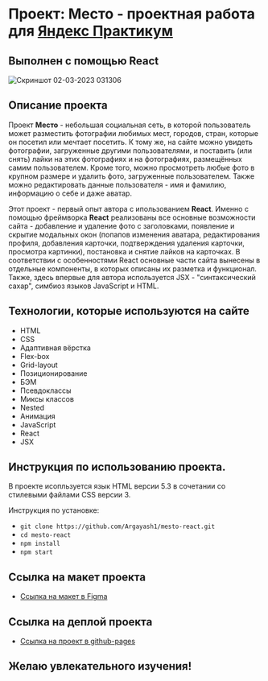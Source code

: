# Проект: Место - проектная работа для [Яндекс Практикум](https://practicum.yandex.ru/)
## Выполнен с помощью React
![Скриншот 02-03-2023 031306](https://user-images.githubusercontent.com/113699485/222625978-8c89e6fa-e058-4f61-9aa1-32b9e46047b4.jpg)
## Описание проекта
Проект **Место** - небольшая социальная сеть, в которой пользователь может разместить фотографии любимых мест, городов, стран, которые он посетил или мечтает посетить. К тому же, на сайте можно увидеть фотографии, загруженные другими пользователями, и поставить (или снять) лайки на этих фотографиях и на фотографиях, размещённых самим пользователем. Кроме того, можно просмотреть любые фото в крупном размере и удалить фото, загруженные пользователем. Также можно редактировать данные пользователя - имя и фамилию, информацию о себе и даже аватар.  

Этот проект - первый опыт автора с ипользованием **React**. Именно с помощью фреймворка **React** реализованы все основные возможности сайта - добавление и удаление фото с заголовками, появление и скрытие модальных окон (попапов изменения аватара, редактирования профиля, добавления карточки, подтверждения удаления карточки, просмотра картинки), постановка и снятие лайков на карточках. В соответствии с особенностями React основные части сайта вынесены в отдельные компоненты, в которых описаны их разметка и функционал. Также, здесь впервые для автора используется JSX - "синтаксический сахар", симбиоз языков JavaScript и HTML. 

## Технологии, которые используются на сайте
* HTML
* CSS
* Адаптивная вёрстка
* Flex-box
* Grid-layout
* Позиционирование
* БЭМ
* Псевдоклассы
* Миксы классов
* Nested 
* Анимация
* JavaScript
* React
* JSX
 
## Инструкция по использованию проекта.  
В проекте исопльзуется язык HTML версии 5.3 в сочетании со стилевыми файлами CSS версии 3.

Инструкция по установке:
* `git clone https://github.com/Argayash1/mesto-react.git`
* `cd mesto-react`
* `npm install`
* `npm start`


## Ссылка на макет проекта
* [Ссылка на макет в Figma](https://www.figma.com/file/2cn9N9jSkmxD84oJik7xL7/JavaScript.-Sprint-4?node-id=0%3A1)

## Ссылка на деплой проекта
* [Ссылка на проект в github-pages](https://argayash1.github.io/mesto-react/)

## Желаю увлекательного изучения!


